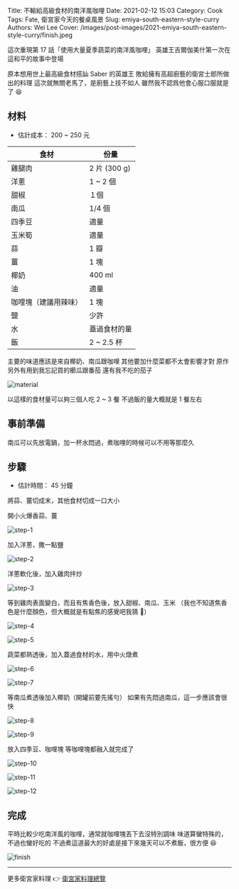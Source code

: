 Title: 不輸給高級食材的南洋風咖哩
Date: 2021-02-12 15:03
Category: Cook
Tags: Fate, 衛宮家今天的餐桌風景
Slug: emiya-south-eastern-style-curry
Authors: Wei Lee
Cover: /images/post-images/2021-emiya-south-eastern-style-curry/finish.jpeg

這次重現第 17 話「使用大量夏季蔬菜的南洋風咖哩」
英雄王吉爾伽美什第一次在這和平的故事中登場

<!--more-->

原本想用世上最高級食材搭訕 Saber 的英雄王
敗給擁有高超廚藝的衛宮士郎所做出的料理
這次就無關老馬了，是廚藝上技不如人
雖然我不認爲他會心服口服就是了 😆

## 材料
* 估計成本： 200 ~ 250 元

| 食材 | 份量 |
| --- | --- |
| 雞腿肉 | 2 片 (300 g) |
| 洋蔥 | 1 ~ 2 個 |
| 甜椒 | １個 |
| 南瓜 | 1/4 個 |
| 四季豆 | 適量 |
| 玉米筍 | 適量 |
| 蒜 | 1 瓣 |
| 薑 | 1 塊 |
| 椰奶 | 400 ml |
| 油 | 適量 |
| 咖哩塊（建議用辣味） | 1 塊 |
| 鹽 | 少許 |
| 水 | 蓋過食材的量 |
| 飯 | 2 ~ 2.5 杯 |

主要的味道應該是來自椰奶、南瓜跟咖哩
其他要加什麼菜都不太會影響才對
原作另外有用到我忘記買的櫛瓜跟番茄
還有我不吃的茄子

![material]({static}/images/post-images/2021-emiya-south-eastern-style-curry/material.jpeg)

以這樣的食材量可以夠三個人吃 2 ~ 3 餐
不過飯的量大概就是 1 餐左右

## 事前準備
南瓜可以先放電鍋，加一杯水悶過，煮咖哩的時候可以不用等那麼久

## 步驟
* 估計時間： 45 分鐘

將蒜、薑切成末，其他食材切成一口大小

開小火爆香蒜、薑

![step-1]({static}/images/post-images/2021-emiya-south-eastern-style-curry/step-1.jpeg)

加入洋蔥，撒一點鹽

![step-2]({static}/images/post-images/2021-emiya-south-eastern-style-curry/step-2.jpeg)

洋蔥軟化後，加入雞肉拌炒

![step-3]({static}/images/post-images/2021-emiya-south-eastern-style-curry/step-3.jpeg)

等到雞肉表面變白，而且有焦香色後，放入甜椒、南瓜、玉米
（我也不知道焦香色是什麼顏色，但大概就是有點焦的感覺吧我猜 🤔）

![step-4]({static}/images/post-images/2021-emiya-south-eastern-style-curry/step-4.jpeg)

![step-5]({static}/images/post-images/2021-emiya-south-eastern-style-curry/step-5.jpeg)

蔬菜都熟透後，加入蓋過食材的水，用中火燉煮

![step-6]({static}/images/post-images/2021-emiya-south-eastern-style-curry/step-6.jpeg)

![step-7]({static}/images/post-images/2021-emiya-south-eastern-style-curry/step-7.jpeg)

等南瓜煮透後加入椰奶（開罐前要先搖勻）
如果有先悶過南瓜，這一步應該會很快

![step-8]({static}/images/post-images/2021-emiya-south-eastern-style-curry/step-8.jpeg)

![step-9]({static}/images/post-images/2021-emiya-south-eastern-style-curry/step-9.jpeg)

放入四季豆、咖哩塊
等咖哩塊都融入就完成了

![step-10]({static}/images/post-images/2021-emiya-south-eastern-style-curry/step-10.jpeg)

![step-11]({static}/images/post-images/2021-emiya-south-eastern-style-curry/step-11.jpeg)

![step-12]({static}/images/post-images/2021-emiya-south-eastern-style-curry/step-12.jpeg)

## 完成
平時比較少吃南洋風的咖哩，通常就咖哩塊丟下去沒特別調味
味道算蠻特殊的，不過也蠻好吃的
不過煮這道最大的好處是接下來幾天可以不煮飯，很方便 😆

![finish]({static}/images/post-images/2021-emiya-south-eastern-style-curry/finish.jpeg)

---

更多衛宮家料理 👉 [衛宮家料理總覽]({filename}/pages/emiya-toc.md)
